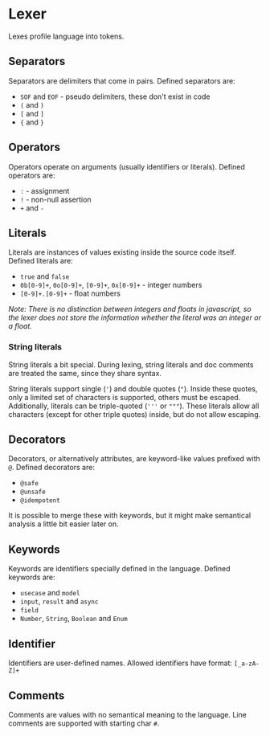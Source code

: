 # Lexer

Lexes profile language into tokens.

## Separators

Separators are delimiters that come in pairs. Defined separators are:

- `SOF` and `EOF` - pseudo delimiters, these don't exist in code
- `(` and `)`
- `[` and `]`
- `{` and `}`

## Operators

Operators operate on arguments (usually identifiers or literals). Defined operators are:

- `:` - assignment
- `!` - non-null assertion
- `+` and `-`

## Literals

Literals are instances of values existing inside the source code itself. Defined literals are:

- `true` and `false`
- `0b[0-9]+`, `0o[0-9]+`, `[0-9]+`, `0x[0-9]+` - integer numbers
- `[0-9]+.[0-9]+` - float numbers

_Note: There is no distinction between integers and floats in javascript, so the lexer does not store the information whether the literal was an integer or a float._

### String literals

String literals a bit special. During lexing, string literals and doc comments are treated the same, since they share syntax.

String literals support single (`'`) and double quotes (`"`). Inside these quotes, only a limited set of characters is supported, others must be escaped. Additionally, literals can be triple-quoted (`'''` or `"""`). These literals allow all characters (except for other triple quotes) inside, but do not allow escaping.

## Decorators

Decorators, or alternatively attributes, are keyword-like values prefixed with `@`. Defined decorators are:

- `@safe`
- `@unsafe`
- `@idempotent`

It is possible to merge these with keywords, but it might make semantical analysis a little bit easier later on.

## Keywords

Keywords are identifiers specially defined in the language. Defined keywords are:

- `usecase` and `model`
- `input`, `result` and `async`
- `field`
- `Number`, `String`, `Boolean` and `Enum`

## Identifier

Identifiers are user-defined names. Allowed identifiers have format: `[_a-zA-Z]+`

## Comments

Comments are values with no semantical meaning to the language. Line comments are supported with starting char `#`.
